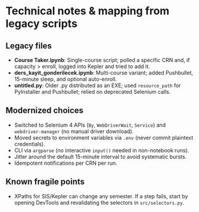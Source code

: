 # Technical notes & mapping from legacy scripts

## Legacy files
- **Course Taker.ipynb**: Single-course script; polled a specific CRN and, if capacity > enroll, logged into Kepler and tried to add it.
- **ders_kayit_gonderilecek.ipynb**: Multi-course variant; added Pushbullet, 15-minute sleep, and optional auto-enroll.
- **untitled.py**: Older .py distributed as an EXE; used `resource_path` for PyInstaller and Pushbullet; relied on deprecated Selenium calls.

## Modernized choices
- Switched to Selenium 4 APIs (`By`, `WebDriverWait`, `Service`) and `webdriver-manager` (no manual driver download).
- Moved secrets to environment variables via `.env` (never commit plaintext credentials).
- CLI via `argparse` (no interactive `input()` needed in non-notebook runs).
- Jitter around the default 15-minute interval to avoid systematic bursts.
- Idempotent notifications per CRN per run.

## Known fragile points
- XPaths for SIS/Kepler can change any semester. If a step fails, start by opening DevTools and revalidating the selectors in `src/selectors.py`.

